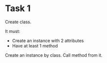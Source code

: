 # Task 1

Create class. 

It must:
- Create an instance with 2 attributes
- Have at least 1 method

Create an instance by class. Call method from it.
